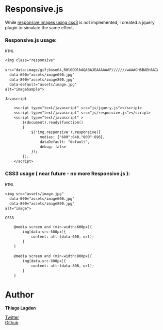 Responsive.js
=============

While [responsive images using css3](http://nicolasgallagher.com/responsive-images-using-css3/) is not implemented, I created a jquery plugin to simulate the same effect.

### Responsive.js usage:

`HTML` 

    <img class="responsive"
      src="data:image/gif;base64,R0lGODlhAQABAJEAAAAAAP///////wAAACH5BAEHAAIALAAAAAABAAEAAAICVAEAOw=="
      data-600="assets/image600.jpg"
      data-800="assets/image800.jpg"
      data-default="assets/image.jpg"
    alt="imageSample">

`Javascript`

        <script type="text/javascript" src="js/jquery.js"></script>
        <script type="text/javascript" src="js/responsive.js"></script>
        <script type="text/javascript" >
            $(document).ready(function()
            {
                $('img.responsive').responsive({
                    medias: {"600":640,"800":896},
                    dataDefault: "default",
                    debug: false
                });
            });
        </script>

### CSS3 usage ( near future - no more Responsive.js ):

`HTML` 

    <img src="assets/image.jpg"
      data-600="assets/image600.jpg"
      data-800="assets/image800.jpg"
    alt="image">

`CSS3`

        @media screen and (min-width:600px){
            img[data-src-600px]{
                content: attr(data-600, url);
            }
        }

        @media screen and (min-width:800px){
            img[data-src-800px]{
                content: attr(data-800, url);
            }
        }

Author
======

**Thiago Lagden**

[Twitter](http://twitter.com/thiagolagden)  
[Github](http://github.com/lagden)